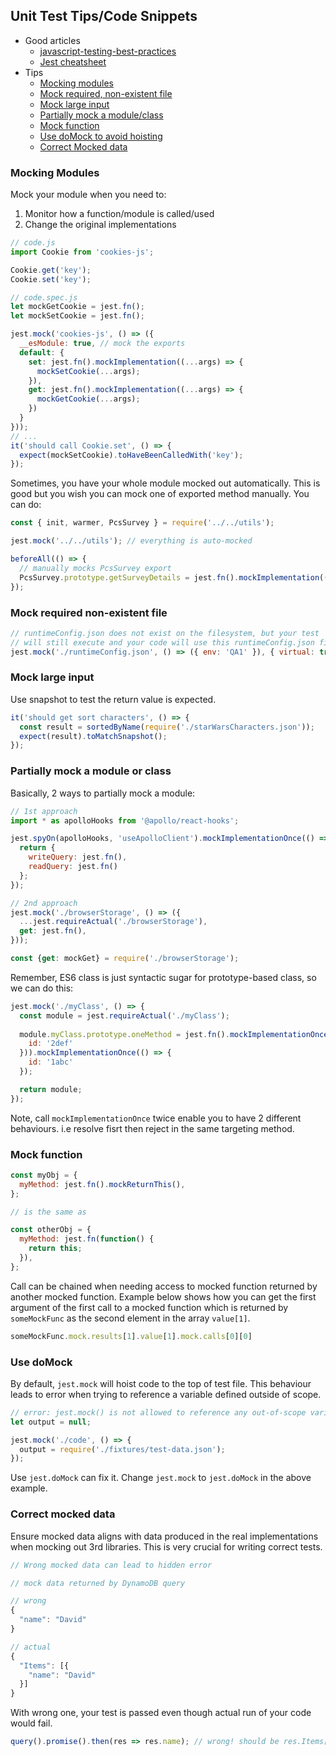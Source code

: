 ## Unit Test Tips/Code Snippets

- Good articles
  - [javascript-testing-best-practices](https://github.com/goldbergyoni/javascript-testing-best-practices)
  - [Jest cheatsheet](https://github.com/sapegin/jest-cheat-sheet)
- Tips
  - [Mocking modules](#mocking-modules)
  - [Mock required, non-existent file](#mock-required-non-existent-file)
  - [Mock large input](#mock-large-input)
  - [Partially mock a module/class](#partially-mock-a-module-or-class)
  - [Mock function](#mock-function)
  - [Use doMock to avoid hoisting](#use-domock)
  - [Correct Mocked data](#correct-mocked-data)

### Mocking Modules

Mock your module when you need to:

1) Monitor how a function/module is called/used
2) Change the original implementations

```js
// code.js
import Cookie from 'cookies-js';

Cookie.get('key');
Cookie.set('key');

// code.spec.js
let mockGetCookie = jest.fn();
let mockSetCookie = jest.fn();

jest.mock('cookies-js', () => ({
  __esModule: true, // mock the exports
  default: {
    set: jest.fn().mockImplementation((...args) => {
      mockSetCookie(...args);
    }),
    get: jest.fn().mockImplementation((...args) => {
      mockGetCookie(...args);
    })
  }
}));
// ...
it('should call Cookie.set', () => {
  expect(mockSetCookie).toHaveBeenCalledWith('key');
});
```

Sometimes, you have your whole module mocked out automatically. This is good but you wish you can mock one of exported method manually. You can do:
```js
const { init, warmer, PcsSurvey } = require('../../utils');

jest.mock('../../utils'); // everything is auto-mocked

beforeAll(() => {
  // manually mocks PcsSurvey export
  PcsSurvey.prototype.getSurveyDetails = jest.fn().mockImplementation(() => Promise.resolve(surveyFixture));
});
```

### Mock required non-existent file

```js
// runtimeConfig.json does not exist on the filesystem, but your test
// will still execute and your code will use this runtimeConfig.json file
jest.mock('./runtimeConfig.json', () => ({ env: 'QA1' }), { virtual: true });
```

### Mock large input

Use snapshot to test the return value is expected.

```js
it('should get sort characters', () => {
  const result = sortedByName(require('./starWarsCharacters.json'));
  expect(result).toMatchSnapshot();
});
```

### Partially mock a module or class
Basically, 2 ways to partially mock a module:
```js
// 1st approach
import * as apolloHooks from '@apollo/react-hooks';

jest.spyOn(apolloHooks, 'useApolloClient').mockImplementationOnce(() => {
  return {
    writeQuery: jest.fn(),
    readQuery: jest.fn()
  };
});

// 2nd approach
jest.mock('./browserStorage', () => ({
  ...jest.requireActual('./browserStorage'),
  get: jest.fn(),
}));

const {get: mockGet} = require('./browserStorage');
```

Remember, ES6 class is just syntactic sugar for prototype-based class, so we can do this:

```js
jest.mock('./myClass', () => {
  const module = jest.requireActual('./myClass');
  
  module.myClass.prototype.oneMethod = jest.fn().mockImplementationOnce(() => ({
    id: '2def'
  })).mockImplementationOnce(() => {
    id: '1abc'
  });

  return module;
});
```
Note, call `mockImplementationOnce` twice enable you to have 2 different behaviours. i.e resolve fisrt then reject in the same targeting method.

### Mock function

```js
const myObj = {
  myMethod: jest.fn().mockReturnThis(),
};

// is the same as

const otherObj = {
  myMethod: jest.fn(function() {
    return this;
  }),
};
```
Call can be chained when needing access to mocked function returned by another mocked function. Example below shows how you can get the first argument of the first call to a mocked function which is returned by `someMockFunc` as the second element in the array `value[1]`.

```js
someMockFunc.mock.results[1].value[1].mock.calls[0][0]
```

### Use doMock
By default, `jest.mock` will hoist code to the top of test file. This behaviour leads to error when trying to reference a variable defined outside of scope.
```js
// error: jest.mock() is not allowed to reference any out-of-scope variables
let output = null;

jest.mock('./code', () => {
  output = require('./fixtures/test-data.json');
});
```
Use `jest.doMock` can fix it. Change `jest.mock` to `jest.doMock` in the above example.

### Correct mocked data
Ensure mocked data aligns with data produced in the real implementations when mocking out 3rd libraries. This is very crucial for writing correct tests.

```js
// Wrong mocked data can lead to hidden error

// mock data returned by DynamoDB query

// wrong
{
  "name": "David"
}

// actual
{
  "Items": [{
    "name": "David"
  }]
}
```
With wrong one, your test is passed even though actual run of your code would fail.
```js
query().promise().then(res => res.name); // wrong! should be res.Items[0].name
```






